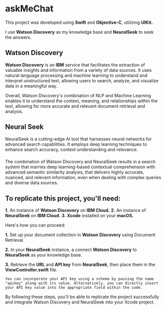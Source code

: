 # askMeChat
 
This project was developed using **Swift** and **Objective-C**, utilizing **UIKit.**

I use **Watson Discovery** as my knowledge base and **NeuralSeek** to seek the answers.

## Watson Discovery

**Watson Discovery** is an **IBM** service that facilitates the extraction of valuable insights and information from a variety of data sources. It uses natural language processing and machine learning to understand and interpret unstructured text, allowing users to search, analyze, and visualize data in a meaningful way.

Overall, Watson Discovery's combination of NLP and Machine Learning enables it to understand the context, meaning, and relationships within the text, allowing for more accurate and relevant document retrieval and analysis.

## Neural Seek

NeuralSeek is a cutting-edge AI tool that harnesses neural networks for advanced search capabilities. It employs deep learning techniques to enhance search accuracy, context understanding and relevance. 

###

The combination of Watson Discovery and NeuralSeek results in a search system that marries deep learning-based contextual comprehension with advanced semantic similarity analysis, that delivers highly accurate, nuanced, and relevant information, even when dealing with complex queries and diverse data sources.

##  To replicate this project, you'll need:

**1.** An instance of **Watson Discovery** on **IBM Cloud.**
**2.** An instance of **NeuralSeek** on **IBM Cloud.**
**3.** **Xcode** installed on your **macOS.**

Here's how you can proceed:

**1.** Set up your document collection in **Watson Discovery** using Document Retrieval. 

**2.** In your **NeuralSeek** instance,  a connect **Watson Discovery** to **NeuralSeek** as your knowledge base.

**3.** Retrieve the **URL** and **API key** from **NeuralSeek**, then place them in the **ViewController.swift** file.

`You can incorporate your API key using a schema by passing the name "apikey" along with its value. Alternatively, you can directly insert your API key value into the appropriate field within the code.`

By following these steps, you'll be able to replicate the project successfully and integrate Watson Discovery and NeuralSeek into your Xcode project.
